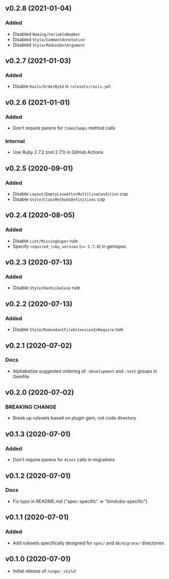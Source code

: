 ## v0.2.8 (2021-01-04)
### Added
- Disabled `Naming/VariableNumber`
- Disabled `Style/CommentAnnotation`
- Disabled `Style/RedundantArgument`

## v0.2.7 (2021-01-03)
### Added
- Disable `Rails/OrderById` in `rulesets/rails.yml`

## v0.2.6 (2021-01-01)
### Added
- Don't require parens for `timestamps` method calls

### Internal
- Use Ruby 2.7.2 (not 2.7.1) in GitHub Actions

## v0.2.5 (2020-09-01)
### Added
- Disable `Layout/EmptyLineAfterMultilineCondition` cop
- Disable `Style/ClassMethodsDefinitions` cop

## v0.2.4 (2020-08-05)
### Added
- Disable `Lint/MissingSuper` rule
- Specify `required_ruby_version` (`>= 2.7.0`) in gemspec

## v0.2.3 (2020-07-13)
### Added
- Disable `Style/HashLikeCase` rule

## v0.2.2 (2020-07-13)
### Added
- Disable `Style/RedundantFileExtensionInRequire` rule

## v0.2.1 (2020-07-02)
### Docs
- Alphabetize suggested ordering of `:development` and `:test` groups in Gemfile

## v0.2.0 (2020-07-02)
### BREAKING CHANGE
- Break up rulesets based on plugin gem, not code directory

## v0.1.3 (2020-07-01)
### Added
- Don't require parens for `#inet` calls in migrations

## v0.1.2 (2020-07-01)
### Docs
- Fix typo in README.md ("spec-specific" => "binstubs-specific")

## v0.1.1 (2020-07-01)
### Added
- Add rulesets specifically designed for `spec/` and `db/migrate/` directories

## v0.1.0 (2020-07-01)
- Initial release of `runger_style`!
